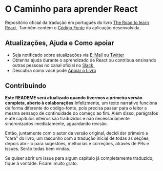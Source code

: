 # O Caminho para aprender React

Repositório oficial da tradução em português do livro [The Road to learn React][1]. Também contém o [Código Fonte][2] da aplicação desenvolvida.

## Atualizações, Ajuda e Como apoiar

* Seja notificado sobre atualizações via [E-Mail][3] ou [Twitter][4]
* Obtenha ajuda durante o aprendizado de React ou contribua ensinando outras pessoas no canal oficial no [Slack ][5]
* Descubra como você pode [Apoiar o Livro][6]

## Contribuindo

**Este READEME será atualizado quando tivermos a primeira versão completa, aberto à colaborações**
Infelizmente, um texto narrativo funciona de forma diferente do código-fonte, pois precisa passar para o leitor a mesma sensaço de continuidade do começo ao fim. Além disso, parágrafos e até capítulos inteiros são traduzidos e não necessariamente sincronizados imediatamente, aguardando revisão.

Então, juntamente com o autor da versão original, decidi dar primeiro a "cara" do livro, um rascunho com a tradução inicial de todas as seções, depois abri-lo para sugestões, melhorias e correções, através de PRs e issues. Serão todas bem vindas.

Se quiser abrir um issue para algum capítulo já completamente traduzido, fique à vontade. Ficarei muito grato.


[1]:	https://www.robinwieruch.de/the-road-to-learn-react/ "O Caminho para aprender Re"
[2]:	https://github.com/rwieruch/hackernews-client
[3]:	https://www.getrevue.co/profile/rwieruch
[4]:	https://twitter.com/rwieruch
[5]:	https://slack-the-road-to-learn-react.wieruch.com/
[6]:	https://www.robinwieruch.de/about/
